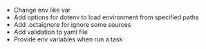 - Change env like var
- Add options for dotenv to load environment from specified paths
- Add .octaignore for ignore some sources
- Add validation to yaml file
- Provide env variables when run a task
